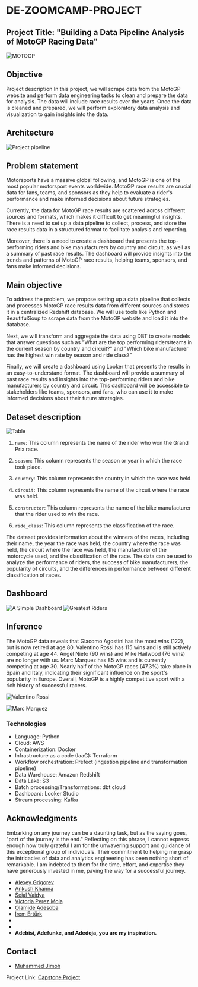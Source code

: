 # DE-ZOOMCAMP-PROJECT
## Project Title: "Building a Data Pipeline Analysis of MotoGP Racing Data"
![MOTOGP](https://github.com/Manny-97/DE-ZOOMCAMP-PROJECT/blob/5ce7e982141457968f9350ac37f2aad5dc29a22d/images/rossi1.png)
## Objective

Project description
In this project, we will scrape data from the MotoGP website and perform data engineering tasks to clean and prepare the data for analysis. The data will include race results over the years. Once the data is cleaned and prepared, we will perform exploratory data analysis and visualization to gain insights into the data.

## Architecture

![Project pipeline](https://github.com/Manny-97/DE-ZOOMCAMP-PROJECT/blob/9bbd1f0f2d7a0e0050cb2a2b326929207f783ca7/images/architecture.png)

## Problem statement
Motorsports have a massive global following, and MotoGP is one of the most popular motorsport events worldwide. MotoGP race results are crucial data for fans, teams, and sponsors as they help to evaluate a rider's performance and make informed decisions about future strategies.

Currently, the data for MotoGP race results are scattered across different sources and formats, which makes it difficult to get meaningful insights. There is a need to set up a data pipeline to collect, process, and store the race results data in a structured format to facilitate analysis and reporting.

Moreover, there is a need to create a dashboard that presents the top-performing riders and bike manufacturers by country and circuit, as well as a summary of past race results. The dashboard will provide insights into the trends and patterns of MotoGP race results, helping teams, sponsors, and fans make informed decisions.


## Main objective
To address the problem, we propose setting up a data pipeline that collects and processes MotoGP race results data from different sources and stores it in a centralized Redshift database. We will use tools like Python and BeautifulSoup to scrape data from the MotoGP website and load it into the database.

Next, we will transform and aggregate the data using DBT to create models that answer questions such as "What are the top performing riders/teams in the current season by country and circuit?" and "Which bike manufacturer has the highest win rate by season and ride class?"

Finally, we will create a dashboard using Looker that presents the results in an easy-to-understand format. The dashboard will provide a summary of past race results and insights into the top-performing riders and bike manufacturers by country and circuit. This dashboard will be accessible to stakeholders like teams, sponsors, and fans, who can use it to make informed decisions about their future strategies.


## Dataset description
![Table](https://github.com/Manny-97/DE-ZOOMCAMP-PROJECT/blob/396add24aaa033b62f4cb90528663ca805b5c0a6/images/redshift.png)
1. `name`: This column represents the name of the rider who won the Grand Prix race.

2. `season`: This column represents the season or year in which the race took place.

3. `country`: This column represents the country in which the race was held.

4. `circuit`: This column represents the name of the circuit where the race was held.

5. `constructor`: This column represents the name of the bike manufacturer that the rider used to win the race.

6. `ride_class`: This column represents the classification of the race.

The dataset provides information about the winners of the races, including their name, the year the race was held, the country where the race was held, the circuit where the race was held, the manufacturer of the motorcycle used, and the classification of the race. The data can be used to analyze the performance of riders, the success of bike manufacturers, the popularity of circuits, and the differences in performance between different classification of races.


## Dashboard
![A Simple Dashboard](https://github.com/Manny-97/DE-ZOOMCAMP-PROJECT/blob/45679eee27fc910012bb74eb40816cc9707fb4dd/images/Motogp_Report.jpg)
![Greatest Riders](https://github.com/Manny-97/DE-ZOOMCAMP-PROJECT/blob/45679eee27fc910012bb74eb40816cc9707fb4dd/images/Motogp_Goats.jpg)

## Inference
The MotoGP data reveals that Giacomo Agostini has the most wins (122), but is now retired at age 80. Valentino Rossi has 115 wins and is still actively competing at age 44. Angel Nieto (90 wins) and Mike Hailwood (76 wins) are no longer with us. Marc Marquez has 85 wins and is currently competing at age 30. Nearly half of the MotoGP races (47.3%) take place in Spain and Italy, indicating their significant influence on the sport's popularity in Europe. Overall, MotoGP is a highly competitive sport with a rich history of successful racers.

![Valentino Rossi](https://github.com/Manny-97/DE-ZOOMCAMP-PROJECT/blob/06109ba453390ff30e997f38d17b49a434929e1d/images/valentino_rossi.webp)

![Marc Marquez](https://github.com/Manny-97/DE-ZOOMCAMP-PROJECT/blob/5ce7e982141457968f9350ac37f2aad5dc29a22d/images/marquez.jpg)


### Technologies
- Language: Python
- Cloud: AWS
- Containerization: Docker
- Infrastructure as a code (IaaC): Terraform
- Workflow orchestration: Prefect (ingestion pipeline and transformation pipeline)
- Data Warehouse: Amazon Redshift
- Data Lake: S3
- Batch processing/Transformations: dbt cloud
- Dashboard: Looker Studio
- Stream processing: Kafka


## Acknowledgments

Embarking on any journey can be a daunting task, but as the saying goes, "part of the journey is the end." Reflecting on this phrase, I cannot express enough how truly grateful I am for the unwavering support and guidance of this exceptional group of individuals. Their commitment to helping me grasp the intricacies of data and analytics engineering has been nothing short of remarkable. I am indebted to them for the time, effort, and expertise they have generously invested in me, paving the way for a successful journey.

* [Alexey Grigorev](https://www.linkedin.com/in/agrigorev/)
* [Ankush Khanna](https://www.linkedin.com/in/ankushkhanna2/)
* [Sejal Vaidya](https://www.linkedin.com/in/vaidyasejal/)
* [Victoria Perez Mola](https://www.linkedin.com/in/victoriaperezmola/)
* [Olamide Adesoba](https://www.linkedin.com/in/adesoba-olamide-gmnse-787193169/)
* [Irem Ertürk](https://www.linkedin.com/in/iremerturk/)
* []()
* []()
* **Adebisi, Adefunke, and Adedoja, you are my inspiration.**

## Contact

* [Muhammed Jimoh](https://www.linkedin.com/in/muhammed-jimoh-45120a14a/)

Project Link: [Capstone Project](https://github.com/Manny-97/DE-ZOOMCAMP-PROJECT)
